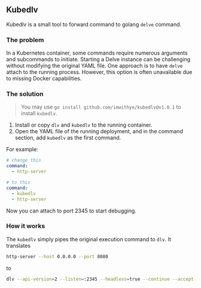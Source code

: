 Kubedlv
---

Kubedlv is a small tool to forward command to golang `delve` command.

### The problem

In a Kubernetes container, some commands require numerous arguments and subcommands
to initiate. Starting a Delve instance can be challenging without modifying the
original YAML file. One approach is to have `delve` attach to the running process.
However, this option is often unavailable due to missing Docker capabilities.

### The solution

> You may use `go install github.com/imwithye/kubedlv@v1.0.1` to install `kubedlv`.

1. Install or copy `dlv` and `kubedlv` to the running container.
2. Open the YAML file of the running deployment, and in the command section,
   add `kubedlv` as the first command.

For example:

```yaml
# change this
command:
  - http-server

# to this
command:
  - kubedlv
  - http-server
```

Now you can attach to port 2345 to start debugging.

### How it works

The `kubedlv` simply pipes the original execution command to `dlv`. It translates

```bash
http-server --host 0.0.0.0 --port 8080
```

to

```bash
dlv --api-version=2 --listen=:2345 --headless=true --continue --accept-multiclient exec http-server -- --host 0.0.0.0 --port 8080
```
